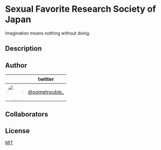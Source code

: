 # Sexual Favorite Research Society of Japan

Imagination means nothing without doing.

## Description

## Author
||twitter|
|:-:|:-:|
|<img src="https://i.gyazo.com/14e976a1806763fba4723c172c533dc4.jpg" width="50" style="border-radius:50%">|[@sometrouble_](https://twitter.com/sometrouble_)|

## Collaborators

## License

[MIT](https://github.com/sometrouble/ero-iine_v2/blob/master/LICENSE)
